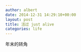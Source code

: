 ```yaml
---
author: albert
date: 2014-12-31 14:29:10+00:00
layout: post
title: 活过 just alive
categories: life
---
```


年末的转角
